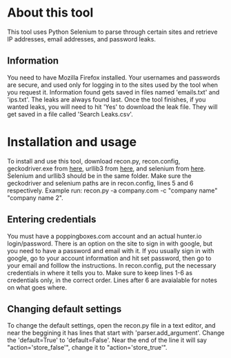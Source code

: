 # About this tool
This tool uses Python Selenium to parse through certain sites and retrieve IP addresses, email addresses, and password leaks.

## Information
You need to have Mozilla Firefox installed.  Your usernames and passwords are secure, and used only for logging in to the sites used by the tool when you request it.  Information found gets saved in files named 'emails.txt' and 'ips.txt'.  The leaks are always found last.  Once the tool finishes, if you wanted leaks, you will need to hit 'Yes' to download the leak file.  They will get saved in a file called 'Search Leaks.csv'.

# Installation and usage
To install and use this tool, download recon.py, recon.config, geckodriver.exe from [here](https://github.com/mozilla/geckodriver/releases), urllib3 from [here](https://github.com/urllib3/urllib3/tree/master/src), and selenium from [here](https://pypi.org/project/selenium).  Selenium and urllib3 should be in the same folder.  Make sure the geckodriver and selenium paths are in recon.config, lines 5 and 6 respectively.  Example run: recon.py -a company.com -c "company name" "company name 2".

## Entering credentials
You must have a poppingboxes.com account and an actual hunter.io login/password.  There is an option on the site to sign in with google, but you need to have a password and email with it.  If you usually sign in with google, go to your account information and hit set password, then go to your email and folllow the instructions.  In recon.config, put the necessary credentials in where it tells you to.  Make sure to keep lines 1-6 as credentials only, in the correct order.  Lines after 6 are avaialable for notes on what goes where.

## Changing default settings
To change the default settings, open the recon.py file in a text editor, and near the beggining it has lines that start with 'parser.add_argument'.  Change the 'default=True' to 'default=False'.  Near the end of the line it will say "action='store_false'", change it to "action='store_true'".
